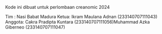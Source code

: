 Kode ini dibuat untuk perlombaan creanomic 2024

Tim : Nasi Babat Madura
Ketua: Ikram Maulana Adnan (233140707111043)
Anggota: Cakra Pradipta Kuntara (233140707111056)Muhammad Azka Giberneo (233140707111047)
